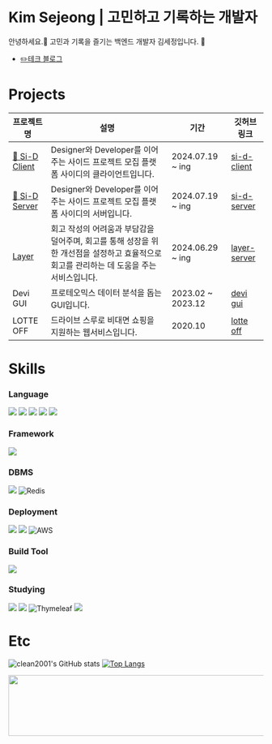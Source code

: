 <!-- 
**clean2001/clean2001** is a ✨ _special_ ✨ repository because its `README.md` (this file) appears on your GitHub profile.

https://ohksj77.tistory.com/201

<a href="https://github.com/devxb/gitanimals">
  <img src="https://render.gitanimals.org/farms/clean2001" />
</a>
-->

# Kim Sejeong | 고민하고 기록하는 개발자
안녕하세요.🙌 고민과 기록을 즐기는 백엔드 개발자 김세정입니다. 🙂

- [✏️테크 블로그](https://onfonf.tistory.com)


# Projects
|프로젝트 명|설명|기간|깃허브 링크|
|------|---|---|---|
| [🍾 Si-D Client](https://dev.si-d.site) |Designer와 Developer를 이어주는 사이드 프로젝트 모집 플랫폼 사이디의 클라이언트입니다.|2024.07.19 ~ ing|[si-d-client](https://github.com/devjeans-si-d/Si-D-client)|
| [🍾 Si-D Server](https://dev.si-d.site) |Designer와 Developer를 이어주는 사이드 프로젝트 모집 플랫폼 사이디의 서버입니다.|2024.07.19 ~ ing|[si-d-server](https://github.com/devjeans-si-d/Si-D-server)|
| <img src="https://github.com/user-attachments/assets/63450938-1b1e-486b-bd41-8e59b509b26c" width="15px" height="15px" /> [Layer](https://layerapp.io) | 회고 작성의 어려움과 부담감을 덜어주며, 회고를 통해 성장을 위한 개선점을 설정하고 효율적으로 회고를 관리하는 데 도움을 주는 서비스입니다. |2024.06.29 ~ ing|[layer-server](https://github.com/depromeet/layer-server)|
|Devi GUI|프로테오믹스 데이터 분석을 돕는 GUI입니다.|2023.02 ~ 2023.12|[devi gui](https://github.com/clean2001/MS_GUI_PROJECT)|
|LOTTE OFF|드라이브 스루로 비대면 쇼핑을 지원하는 웹서비스입니다.|2020.10|[lotte off](https://github.com/clean2001/LOTTE_OFF)|

# Skills

### Language
<img src="https://img.shields.io/badge/java-007396?style=for-the-badge&logo=OpenJDK&logoColor=white">  <img src="https://img.shields.io/badge/Python-3776AB?style=for-the-badge&logo=Python&logoColor=white"> <img src="https://img.shields.io/badge/JavaScript-F7DF1E?style=for-the-badge&logo=JavaScript&logoColor=white">
<img src="https://img.shields.io/badge/HTML5-E34F26?style=for-the-badge&logo=HTML5&logoColor=white">
<img src="https://img.shields.io/badge/CSS3-1572B6?style=for-the-badge&logo=CSS3&logoColor=white">


### Framework
<img src="https://img.shields.io/badge/Spring-6DB33F?style=for-the-badge&logo=Spring&logoColor=white">

### DBMS
 <img src="https://img.shields.io/badge/mariaDB-003545?style=for-the-badge&logo=mariaDB&logoColor=white"> ![Redis](https://img.shields.io/badge/redis-%23DD0031.svg?style=for-the-badge&logo=redis&logoColor=white)

### Deployment
<img src="https://img.shields.io/badge/GitHub Actions-2088FF?style=for-the-badge&logo=GitHub Actions&logoColor=white"> <img src="https://img.shields.io/badge/docker-%230db7ed.svg?style=for-the-badge&logo=docker&logoColor=white"> ![AWS](https://img.shields.io/badge/AWS-%23FF9900.svg?style=for-the-badge&logo=amazon-aws&logoColor=white)

### Build Tool
<img src="https://img.shields.io/badge/Gradle-02303A?style=for-the-badge&logo=gradle&logoColor=white">


### Studying
<img src="https://img.shields.io/badge/springboot-6DB33F?style=for-the-badge&logo=springboot&logoColor=white"> <img src="https://img.shields.io/badge/JUnit5-25A162?style=for-the-badge&logo=JUnit5&logoColor=white"> ![Thymeleaf](https://img.shields.io/badge/Thymeleaf-%23005C0F.svg?style=for-the-badge&logo=Thymeleaf&logoColor=white) <img src="https://img.shields.io/badge/jenkins-D24939?style=for-the-badge&logo=Jenkins&logoColor=white">



# Etc
![clean2001's GitHub stats](https://github-readme-stats.vercel.app/api?username=clean2001&show_icons=true&theme=rose_pine)
[![Top Langs](https://github-readme-stats.vercel.app/api/top-langs/?username=clean2001&layout=compact&theme=dark)](https://github.com/anuraghazra/github-readme-stats)


<a href="https://github.com/devxb/gitanimals">
  <img src="https://render.gitanimals.org/lines/clean2001" width="1000" height="120"/>
</a>

